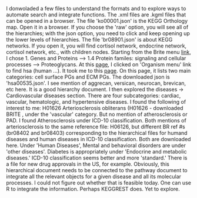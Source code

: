 I donwoladed a few files to understand the formats and to explore ways to automate search and integrate functions. The .xml files are .kgml files that can be opened in a browser. The file 'ko00001.json' is the KEGG Orthology map. Open it in a browser. If you choose the 'raw' option, you will see all of the hierarchies; with the json option, you need to click and keep opening up the lower levels of hierarchies. The file 'br08901.json' is about KEGG networks. If you open it, you will find cortisol network, endocrine network, cortisol network, etc., with children nodes. Starting from the Brite menu [link](https://www.kegg.jp/kegg/brite.html), I chose 1. Genes and Proteins --> 1.4 Protein familes: signaling and cellular processes --> Proteoglycans. At this [page](https://www.kegg.jp/kegg-bin/get_htext?ko00535.keg), I clicked on 'Organism menu' link to find hsa (human ...). It took me to this [page](https://www.kegg.jp/kegg-bin/get_htext?hsa00535). On this page, it lists two main categories: cell surface PGs and ECM PGs. The downloaded json is 'hsa00535.json'. I see mention of aggrecan, versican, neurocan, brevican, etc here. It is a good hierarchy document. I then explored the diseases -> Cardiovascular diseases section. There are four subcategories: cardiac, vascular, hematologic, and hypertensive diseases. I found the following of interest to me:  H01626  Arteriosclerosis obliterans (H01626 - downloaded BRITE , under the 'vascular' category. But no mention of atherosclerosis or PAD.  I found Atherosclerosis under ICD-10 classification. Both mentions of arteriosclerosis to the same reference file: H06126, but different BR ref #s (br08402 and br08403) corresponding to the hierarchical files for humand diseases and human diseases in ICD-10 classification. Both are downloaded here. Under 'Human Diseases', Mental and behavioral disorders are under 'other diseases'. Diabetes is appropriately under 'Endocrine and metabolic diseases.' ICD-10 classification seems better and more 'standard.'  There is a file for new drug approvals in the US, for example. Obviously, this hierarchical document needs to be connected to the pathway document to integrate all the relevant objects for a given disease and all its molecular processes. I could not figure out whether that is feasible today. One can use R to integrate the information. Perhaps KEGGREST does. Yet to explore. 
